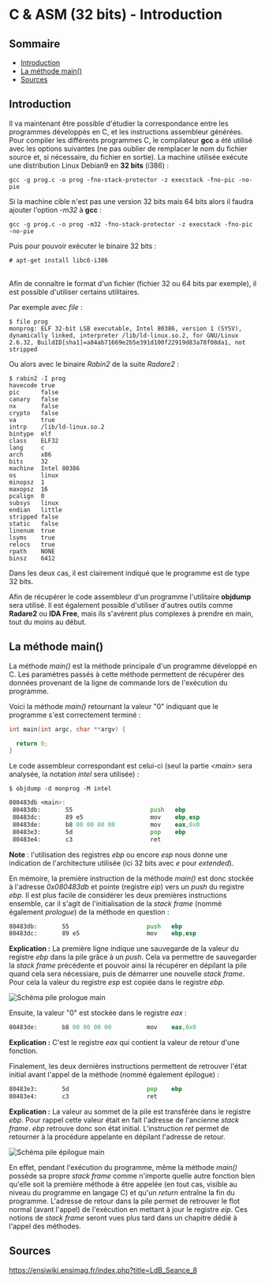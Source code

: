 # C & ASM (32 bits) - Introduction

## Sommaire
* [Introduction](https://github.com/Sharpforce/Reverse-Engineering/blob/master/01.%20Ressources/03.%20C%20%26%20ASM%20(32%20bits)%20-%20Introduction.md#introduction)
* [La méthode main()](https://github.com/Sharpforce/Reverse-Engineering/blob/master/01.%20Ressources/03.%20C%20%26%20ASM%20(32%20bits)%20-%20Introduction.md#la-m%C3%A9thode-main)
* [Sources](https://github.com/Sharpforce/Reverse-Engineering/blob/master/01.%20Ressources/03.%20C%20%26%20ASM%20(32%20bits)%20-%20Introduction.md#sources)

## Introduction
Il va maintenant être possible d'étudier la correspondance entre les programmes développés en C, et les instructions assembleur générées. Pour compiler les différents programmes C, le compilateur **gcc** a été utilisé avec les options suivantes (ne pas oublier de remplacer le nom du fichier source et, si nécessaire, du fichier en sortie). La machine utilisée exécute une distribution Linux Debian9 en **32 bits** (i386) :
```
gcc -g prog.c -o prog -fno-stack-protector -z execstack -fno-pic -no-pie
```

Si la machine cible n'est pas une version 32 bits mais 64 bits alors il faudra ajouter l'option _-m32_ à **gcc** :
```
gcc -g prog.c -o prog -m32 -fno-stack-protector -z execstack -fno-pic -no-pie
```

Puis pour pouvoir exécuter le binaire 32 bits :
```
# apt-get install libc6-i386
```
\
Afin de connaître le format d'un fichier (fichier 32 ou 64 bits par exemple), il est possible d'utiliser certains utilitaires. 

Par exemple avec _file_ :
```
$ file prog
monprog: ELF 32-bit LSB executable, Intel 80386, version 1 (SYSV), dynamically linked, interpreter /lib/ld-linux.so.2, for GNU/Linux 2.6.32, BuildID[sha1]=a84ab71669e2b5e391d100f22919d83a78f08da1, not stripped
```

Ou alors avec le binaire _Rabin2_ de la suite _Radare2_ :
```
$ rabin2 -I prog
havecode true
pic      false
canary   false
nx       false
crypto   false
va       true
intrp    /lib/ld-linux.so.2
bintype  elf
class    ELF32
lang     c
arch     x86
bits     32
machine  Intel 80386
os       linux
minopsz  1
maxopsz  16
pcalign  0
subsys   linux
endian   little
stripped false
static   false
linenum  true
lsyms    true
relocs   true
rpath    NONE
binsz    6412
```

Dans les deux cas, il est clairement indiqué que le programme est de type 32 bits.

Afin de récupérer le code assembleur d'un programme l'utilitaire **objdump** sera utilisé. Il est également possible d'utiliser d'autres outils comme **Radare2** ou **IDA Free**, mais ils s'avèrent plus complexes à prendre en main, tout du moins au début.

## La méthode main()
La méthode _main()_ est la méthode principale d'un programme développé en C. Les paramètres passés à cette méthode permettent de récupérer des données provenant de la ligne de commande lors de l'exécution du programme.

Voici la méthode _main()_ retournant la valeur "0" indiquant que le programme s'est correctement terminé :
```c
int main(int argc, char **argv) {

  return 0;
}
```

Le code assembleur correspondant est celui-ci (seul la partie _\<main\>_ sera analysée, la notation _intel_ sera utilisée) :
```
$ objdump -d monprog -M intel
```

```asm
080483db <main>:
 80483db:       55                      push   ebp
 80483dc:       89 e5                   mov    ebp,esp
 80483de:       b8 00 00 00 00          mov    eax,0x0
 80483e3:       5d                      pop    ebp
 80483e4:       c3                      ret
```
**Note** : l'utilisation des registres _ebp_ ou encore _esp_ nous donne une indication de l'architecture utilisée (ici 32 bits avec _e_ pour _extended_).

En mémoire, la première instruction de la méthode _main()_ est donc stockée à l'adresse _0x080483db_ et pointe (registre _eip_) vers un _push_ du registre _ebp_. Il est plus facile de considérer les deux premières instructions ensemble, car il s'agit de l'initialisation de la _stack frame_ (nommé également _prologue_) de la méthode en question :
```asm
80483db:       55                      push   ebp
80483dc:       89 e5                   mov    ebp,esp
```

**Explication :** La première ligne indique une sauvegarde de la valeur du registre _ebp_ dans la pile grâce à un _push_. Cela va permettre de sauvegarder la _stack frame_ précédente et pouvoir ainsi la récupérer en dépilant la pile quand cela sera nécessiare, puis de démarrer une nouvelle _stack frame_. Pour cela la valeur du registre _esp_ est copiée dans le registre _ebp_.

![Schéma pile prologue main](https://github.com/Sharpforce/Reverse-Engineering/blob/master/.images/01.%20Ressources/03.C_%26_ASM_32_bits_part1_01.png)

Ensuite, la valeur "0" est stockée dans le registre _eax_ :
```asm
80483de:       b8 00 00 00 00          mov    eax,0x0
```

**Explication :** C'est le registre _eax_ qui contient la valeur de retour d'une fonction.

Finalement, les deux dernières instructions permettent de retrouver l'état initial avant l'appel de la méthode (nommé également épilogue) :
```asm
80483e3:       5d                      pop    ebp
80483e4:       c3                      ret
```

**Explication :** La valeur au sommet de la pile est transférée dans le registre _ebp_. Pour rappel cette valeur était en fait l'adresse de l'ancienne _stack frame_. _ebp_ retrouve donc son état initial. L'instruction _ret_ permet de retourner à la procédure appelante en dépilant l'adresse de retour.

![Schéma pile épilogue main](https://github.com/Sharpforce/Reverse-Engineering/blob/master/.images/01.%20Ressources/03.C_%26_ASM_32_bits_part1_02.png)

En effet, pendant l'exécution du programme, même la méthode _main()_ possède sa propre _stack frame_ comme n'importe quelle autre fonction bien qu'elle soit la première méthode à être appelée (en tout cas, visible au niveau du programme en langage C) et qu'un _return_ entraîne la fin du programme. L'adresse de retour dans la pile permet de retrouver le flot normal (avant l'appel) de l'exécution en mettant à jour le registre _eip_. Ces notions de _stack frame_ seront vues plus tard dans un chapitre dédié à l'appel des méthodes.

## Sources
https://ensiwiki.ensimag.fr/index.php?title=LdB_Seance_8
